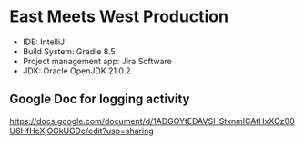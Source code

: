 # East Meets West Production

- IDE: IntelliJ
- Build System: Gradle 8.5
- Project management app: Jira Software
- JDK: Oracle OpenJDK 21.0.2

## Google Doc for logging activity
https://docs.google.com/document/d/1ADGOYtEDAVSHStxnmICAtHxXOz00U6HfHcXjOGkUGDc/edit?usp=sharing
